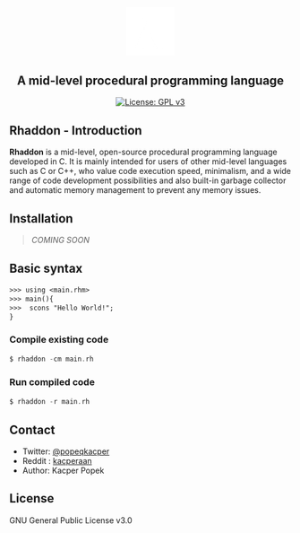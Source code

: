 <div align="center">

<img src="branding\logo.png" width="17%">

## A mid-level procedural programming language 
[![License: GPL v3](https://img.shields.io/badge/License-GPLv3-blue.svg)](https://www.gnu.org/licenses/gpl-3.0)
</div>

 ## Rhaddon - Introduction
 **Rhaddon** is a mid-level, open-source procedural programming language developed in C. It is mainly intended for users of other mid-level languages ​​such as C or C++, who value code execution speed, minimalism, and a wide range of code development possibilities and also built-in garbage collector and automatic memory management to prevent any memory issues.

## Installation
> *COMING SOON*

## Basic syntax
```
>>> using <main.rhm>
>>> main(){
>>>  scons "Hello World!";
}
```
### Compile existing code
```c
$ rhaddon -cm main.rh
```
### Run compiled code
```c
$ rhaddon -r main.rh
```

## Contact
- Twitter: [@popeqkacper](https://twitter.com/popeqkacper) 
- Reddit : [kacperaan](https://reddit.com/u/kacperaan)
- Author: Kacper Popek

## License
GNU General Public License v3.0
